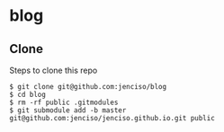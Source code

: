 # blog

## Clone

Steps to clone this repo

```console
$ git clone git@github.com:jenciso/blog
$ cd blog
$ rm -rf public .gitmodules
$ git submodule add -b master git@github.com:jenciso/jenciso.github.io.git public
```
